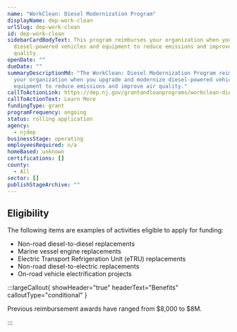 ```yaml
---
name: "WorkClean: Diesel Modernization Program"
displayName: dep-work-clean
urlSlug: dep-work-clean
id: dep-work-clean
sidebarCardBodyText: This program reimburses your organization when you update
  diesel-powered vehicles and equipment to reduce emissions and improve air
  quality.
openDate: ""
dueDate: ""
summaryDescriptionMd: "The WorkClean: Diesel Modernization Program reimburses
  your organization when you upgrade and modernize diesel-powered vehicles and
  equipment to reduce emissions and improve air quality."
callToActionLink: https://dep.nj.gov/grantandloanprograms/workclean-diesel-modernization-program/
callToActionText: Learn More
fundingType: grant
programFrequency: ongoing
status: rolling application
agency:
  - njdep
businessStage: operating
employeesRequired: n/a
homeBased: unknown
certifications: []
county:
  - All
sector: []
publishStageArchive: ""
---
```


## Eligibility

The following items are examples of activities eligible to apply for funding:

- Non-road diesel-to-diesel replacements
- Marine vessel engine replacements
- Electric Transport Refrigeration Unit (eTRU) replacements
- Non-road diesel-to-electric replacements
- On-road vehicle electrification projects

:::largeCallout{ showHeader="true" headerText="Benefits" calloutType="conditional" }

Previous reimbursement awards have ranged from $8,000 to $8M.

:::

